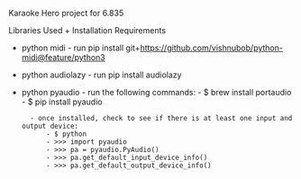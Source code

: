 Karaoke Hero project for 6.835

Libraries Used + Installation Requirements

- python midi - run pip install git+https://github.com/vishnubob/python-midi@feature/python3
- python audiolazy - run pip install audiolazy

- python pyaudio - run the following commands: - $ brew install portaudio
		- $ pip install pyaudio

      	- once installed, check to see if there is at least one input and output device:
      		- $ python
      		- >>> import pyaudio
      		- >>> pa = pyaudio.PyAudio()
      		- >>> pa.get_default_input_device_info()
      		- >>> pa.get_default_output_device_info()
